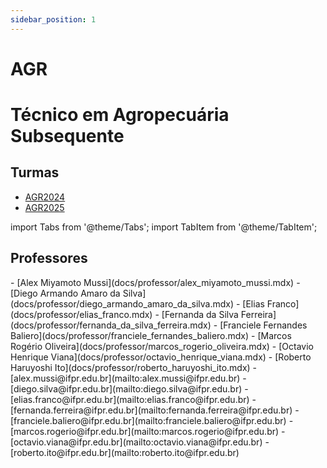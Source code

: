 ```yaml
---
sidebar_position: 1
---
```


# AGR

# Técnico em Agropecuária Subsequente

## Turmas

- [AGR2024](agr2024)
- [AGR2025](agr2025)

import Tabs from '@theme/Tabs';
import TabItem from '@theme/TabItem';

## Professores

<Tabs>
  <TabItem value="nome" label="Nome" default>
    - [Alex Miyamoto Mussi](docs/professor/alex_miyamoto_mussi.mdx)
    - [Diego Armando Amaro da Silva](docs/professor/diego_armando_amaro_da_silva.mdx)
    - [Elias Franco](docs/professor/elias_franco.mdx)
    - [Fernanda da Silva Ferreira](docs/professor/fernanda_da_silva_ferreira.mdx)
    - [Franciele Fernandes Baliero](docs/professor/franciele_fernandes_baliero.mdx)
    - [Marcos Rogério Oliveira](docs/professor/marcos_rogerio_oliveira.mdx)
    - [Octavio Henrique Viana](docs/professor/octavio_henrique_viana.mdx)
    - [Roberto Haruyoshi Ito](docs/professor/roberto_haruyoshi_ito.mdx)
  </TabItem>
  <TabItem value="email" label="E-mail" default>
    - [alex.mussi@ifpr.edu.br](mailto:alex.mussi@ifpr.edu.br)
    - [diego.silva@ifpr.edu.br](mailto:diego.silva@ifpr.edu.br)
    - [elias.franco@ifpr.edu.br](mailto:elias.franco@ifpr.edu.br)
    - [fernanda.ferreira@ifpr.edu.br](mailto:fernanda.ferreira@ifpr.edu.br)
    - [franciele.baliero@ifpr.edu.br](mailto:franciele.baliero@ifpr.edu.br)
    - [marcos.rogerio@ifpr.edu.br](mailto:marcos.rogerio@ifpr.edu.br)
    - [octavio.viana@ifpr.edu.br](mailto:octavio.viana@ifpr.edu.br)
    - [roberto.ito@ifpr.edu.br](mailto:roberto.ito@ifpr.edu.br)
  </TabItem>
</Tabs>